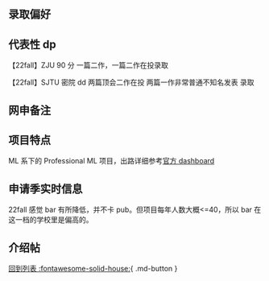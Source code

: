 ## 录取偏好

## 代表性 dp

【22fall】ZJU 90 分 一篇二作，一篇二作在投录取

【22fall】SJTU 密院 dd 两篇顶会二作在投 两篇一作非常普通不知名发表 录取

## 网申备注

## 项目特点

ML 系下的 Professional ML 项目，出路详细参考[官方 dashboard](https://www.cmu.edu/career/outcomes/post-grad-dashboard.html)

## 申请季实时信息

22fall 感觉 bar 有所降低，并不卡 pub。但项目每年人数大概<=40，所以 bar 在这一档的学校里是偏高的。

## 介绍帖

[回到列表 :fontawesome-solid-house:](grade.md){ .md-button }

